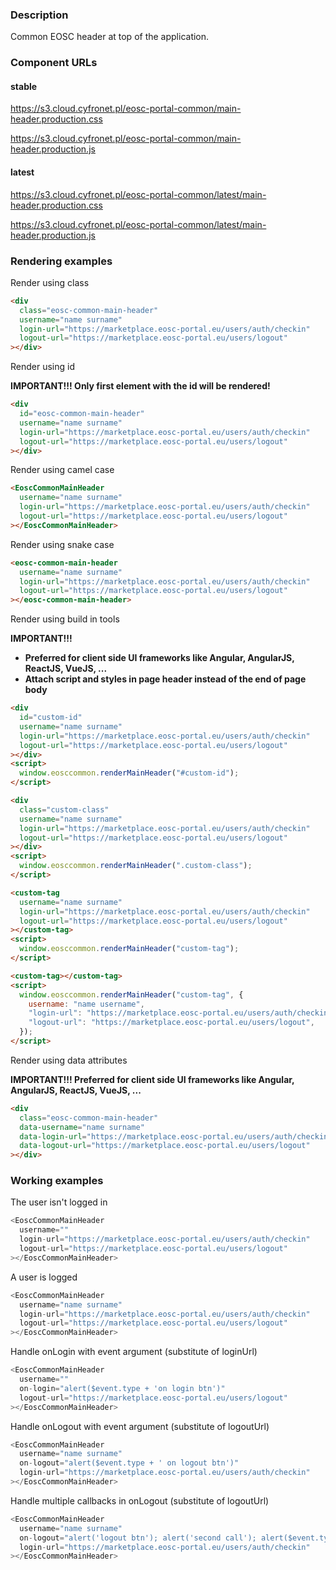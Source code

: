 ### Description

Common EOSC header at top of the application.

### Component URLs

#### stable

https://s3.cloud.cyfronet.pl/eosc-portal-common/main-header.production.css

https://s3.cloud.cyfronet.pl/eosc-portal-common/main-header.production.js

#### latest

https://s3.cloud.cyfronet.pl/eosc-portal-common/latest/main-header.production.css

https://s3.cloud.cyfronet.pl/eosc-portal-common/latest/main-header.production.js

### Rendering examples

Render using class

```html
<div
  class="eosc-common-main-header"
  username="name surname"
  login-url="https://marketplace.eosc-portal.eu/users/auth/checkin"
  logout-url="https://marketplace.eosc-portal.eu/users/logout"
></div>
```

Render using id

**IMPORTANT!!! Only first element with the id will be rendered!**

```html
<div
  id="eosc-common-main-header"
  username="name surname"
  login-url="https://marketplace.eosc-portal.eu/users/auth/checkin"
  logout-url="https://marketplace.eosc-portal.eu/users/logout"
></div>
```

Render using camel case

```html
<EoscCommonMainHeader
  username="name surname"
  login-url="https://marketplace.eosc-portal.eu/users/auth/checkin"
  logout-url="https://marketplace.eosc-portal.eu/users/logout"
></EoscCommonMainHeader>
```

Render using snake case

```html
<eosc-common-main-header
  username="name surname"
  login-url="https://marketplace.eosc-portal.eu/users/auth/checkin"
  logout-url="https://marketplace.eosc-portal.eu/users/logout"
></eosc-common-main-header>
```

Render using build in tools

**IMPORTANT!!!**

- **Preferred for client side UI frameworks like Angular, AngularJS, ReactJS, VueJS, ...**
- **Attach script and styles in page header instead of the end of page body**

```html
<div
  id="custom-id"
  username="name surname"
  login-url="https://marketplace.eosc-portal.eu/users/auth/checkin"
  logout-url="https://marketplace.eosc-portal.eu/users/logout"
></div>
<script>
  window.eosccommon.renderMainHeader("#custom-id");
</script>

<div
  class="custom-class"
  username="name surname"
  login-url="https://marketplace.eosc-portal.eu/users/auth/checkin"
  logout-url="https://marketplace.eosc-portal.eu/users/logout"
></div>
<script>
  window.eosccommon.renderMainHeader(".custom-class");
</script>

<custom-tag
  username="name surname"
  login-url="https://marketplace.eosc-portal.eu/users/auth/checkin"
  logout-url="https://marketplace.eosc-portal.eu/users/logout"
></custom-tag>
<script>
  window.eosccommon.renderMainHeader("custom-tag");
</script>

<custom-tag></custom-tag>
<script>
  window.eosccommon.renderMainHeader("custom-tag", {
    username: "name username",
    "login-url": "https://marketplace.eosc-portal.eu/users/auth/checkin",
    "logout-url": "https://marketplace.eosc-portal.eu/users/logout",
  });
</script>
```

Render using data attributes

**IMPORTANT!!! Preferred for client side UI frameworks like Angular, AngularJS, ReactJS, VueJS, ...**

```html
<div
  class="eosc-common-main-header"
  data-username="name surname"
  data-login-url="https://marketplace.eosc-portal.eu/users/auth/checkin"
  data-logout-url="https://marketplace.eosc-portal.eu/users/logout"
></div>
```

### Working examples

The user isn't logged in

```js
<EoscCommonMainHeader
  username=""
  login-url="https://marketplace.eosc-portal.eu/users/auth/checkin"
  logout-url="https://marketplace.eosc-portal.eu/users/logout"
></EoscCommonMainHeader>
```

A user is logged

```js
<EoscCommonMainHeader
  username="name surname"
  login-url="https://marketplace.eosc-portal.eu/users/auth/checkin"
  logout-url="https://marketplace.eosc-portal.eu/users/logout"
></EoscCommonMainHeader>
```

Handle onLogin with event argument (substitute of loginUrl)

```js
<EoscCommonMainHeader
  username=""
  on-login="alert($event.type + 'on login btn')"
  logout-url="https://marketplace.eosc-portal.eu/users/logout"
></EoscCommonMainHeader>
```

Handle onLogout with event argument (substitute of logoutUrl)

```js
<EoscCommonMainHeader
  username="name surname"
  on-logout="alert($event.type + ' on logout btn')"
  login-url="https://marketplace.eosc-portal.eu/users/auth/checkin"
></EoscCommonMainHeader>
```

Handle multiple callbacks in onLogout (substitute of logoutUrl)

```js
<EoscCommonMainHeader
  username="name surname"
  on-logout="alert('logout btn'); alert('second call'); alert($event.type)"
  login-url="https://marketplace.eosc-portal.eu/users/auth/checkin"
></EoscCommonMainHeader>
```
